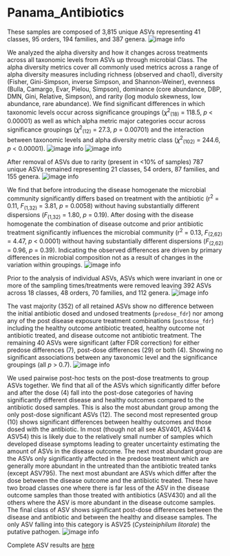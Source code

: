 # Panama_Antibiotics

These samples are composed of 3,815 unique ASVs representing 41 classes, 95 orders, 194 families, and 387 genera.
![image info](Results/overall_composition.png)

We analyzed the alpha diversity and how it changes across treatments across all taxonomic levels from ASVs up through microbial Class. The alpha diversity metrics cover all commonly used metrics across a range of alpha diversity measures including richness (observed and chao1), diversity (Fisher, Gini-Simpson, inverse Simpson, and Shannon-Weiner), evenness (Bulla, Camargo, Evar, Pielou, Simpson), dominance (core abundance, DBP, DMN, Gini, Relative, Simpson), and rarity (log modulo skewness, low abundance, rare abundance). We find significant differences in which taxonomic levels occur across significance groupings (𝜒<sup>2</sup><sub>(18)</sub> = 118.5, *p* < 0.00001) as well as which alpha metric major categories occur across significance groupings (𝜒<sup>2</sup><sub>(12)</sub> = 27.3, *p* = 0.00701) and the interaction between taxonomic levels and alpha diversity metric class (𝜒<sup>2</sup><sub>(102)</sub> = 244.6, *p* < 0.00001).
![image info](Results/alpha_diversity_metic_associations.png)
![image info](Results/alpha_changing_postExposure.png)

After removal of ASVs due to rarity (present in <10% of samples) 787 unique ASVs remained representing 21 classes, 54 orders, 87 families, and 155 genera.
![image info](Results/nonRare_composition.png)

We find that before introducing the disease homogenate the microbial community significantly differs based on treatment with the antibiotic (r<sup>2</sup> = 0.11, *F*<sub>(1,32)</sub> = 3.81, *p* = 0.0058) without having substantially different dispersions (*F*<sub>(1,32)</sub> = 1.80, *p* = 0.19). After dosing with the disease homogenate the combination of disease outcome and prior antibiotic treatment significantly influences the microbial community (r<sup>2</sup> = 0.13, *F*<sub>(2,62)</sub> = 4.47, *p* < 0.0001) without having substantially different dispersions (*F*<sub>(2,62)</sub> = 0.96, *p* = 0.39). Indicating the observed differences are driven by primary differences in microbial composition not as a result of changes in the variation within groupings.
![image info](Results/asv_nmds.png)


Prior to the analysis of individual ASVs, ASVs which were invariant in one or more of the sampling times/treatments were removed leaving 392 ASVs across 18 classes, 48 orders, 70 families, and 112 genera.
![image info](Results/nonRare_variant_composition.png)

The vast majority (352) of all retained ASVs show no difference between the initial antibiotic dosed and undosed treatments (`predose_fdr`) nor among any of the post disease exposure treatment combinations (`postdose_fdr`) including the healthy outcome antibiotic treated, healthy outcome not antibiotic treated, and disease outcome not antibiotic treatment. The remaining 40 ASVs were significant (after FDR correction) for either predose differences (7), post-dose differences (29) or both (4). Showing no significant associations between any taxonomic level and the significance groupings (all *p* > 0.7).
![image info](Results/asv_upset.png)

We used pairwise post-hoc tests on the post-dose treatments to group ASVs together. We find that all of the ASVs which significantly differ before and after the dose (4) fall into the post-dose categories of having significantly different disease and healthy outcomes compared to the antibiotic dosed samples. This is also the most abundant group among the only post-dose significant ASVs (12). The second most represented group (10) shows significant differences between healthy outcomes and those dosed with the antibiotic. In most (though not all see ASV401, ASV441 & ASV54) this is likely due to the relatively small number of samples which developed disease symptoms leading to greater uncertainty estimating the amount of ASVs in the disease outcome. The next most abundant group are the ASVs only significantly affected in the predose treatment which are generally more abundant in the untreated than the antibiotic treated tanks (except ASV795). The next most abundant are ASVs which differ after the dose between the disease outcome and the antibiotic treated. These have two broad classes one where there is far less of the ASV in the disease outcome samples than those treated with antibiotics (ASV430) and all the others where the ASV is more abundant in the disease outcome samples. The final class of ASV shows significant post-dose differences between the disease and antibiotic and between the healthy and disease samples. The only ASV falling into this category is ASV25 (*Cysteiniphilum litorale*) the putative pathogen.
![image info](Results/asvs_changing_postExposure.png)

Complete ASV results are [here](Results/individual_asv_results.csv)
